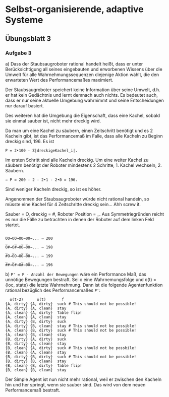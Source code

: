 # Selbst-organisierende, adaptive Systeme

## Übungsblatt 3

### Aufgabe 3
a) Dass der Staubsaugroboter rational handelt heißt, dass er unter Berücksichtigung
all seines eingebauten und erworbenen Wissens über die Umwelt für alle
Wahrnehmungssequenzen diejenige Aktion wählt, die den erwarteten Wert des
Performancemaßes maximiert.

Der Staubsaugroboter speichert keine Information über seine Umwelt, d.h. er hat
kein Gedächtnis und lernt demnach auch nichts. Es bedeutet auch, dass er nur
seine aktuelle Umgebung wahrnimmt und seine Entscheidungen nur darauf basiert.

Des weiteren hat die Umgebung die Eigenschaft, dass eine Kachel, sobald sie
einmal sauber ist, nicht mehr dreckig wird.

Da man um eine Kachel zu säubern, einen Zeitschritt benötigt und es 2 Kacheln
gibt, ist das Performancemaß im Falle, dass alle Kacheln zu Beginn dreckig
sind, 196. Es ist

    P = 2•100 - Σ|dreckigeKachel_i|.

Im ersten Schritt sind alle
Kacheln dreckig. Um eine weiter Kachel zu säubern benötigt der Roboter
mindestens 2 Schritte, 1. Kachel wechseln, 2. Säubern.

    ⇒ P = 200 - 2 - 2•1 - 2•0 = 196.

Sind weniger Kacheln dreckig, so ist es höher.

Angenommen der Staubsaugroboter würde nicht rational handeln, so müsste eine
Kachel für 4 Zeitschritte dreckig sein... Ahh screw it.

Sauber = O, dreckig = #, Roboter Position = _.
Aus Symmetriegründen reicht es nur die Fälle zu betrachten in denen der Roboter
auf dem linken Feld startet.

    _   _ _   _
    OO→OO→OO→00→... ⇒ 200
    _   _  _ _
    O#→O#→OO→00→... ⇒ 198
    _  _   _ _ 
    #O→OO→OO→00→... ⇒ 199
    _  _   _  _
    ##→O#→O#→00→... ⇒ 196

b) `P' = P - Anzahl der Bewegungen` wäre ein Performance Maß, das unnötige
Bewegungen bestraft. Sei ο eine Wahrnemungsfolge und ο(t) = {loc, state} die
letzte Wahrnehmung. Dann ist die folgende Agentenfunktion rational bezüglich
des Performancemaßes `P'`:

      ο(t-2)      ο(t)       f
    {A, dirty} {A, dirty}  suck # This should not be possible!
    {A, dirty} {A, clean}  stay
    {A, clean} {A, dirty}  Table flip!
    {A, clean} {A, clean}  stay
    {A, dirty} {B, dirty}  suck
    {A, dirty} {B, clean}  stay # This should not be possible!
    {A, clean} {B, dirty}  suck # This should not be possible!
    {A, clean} {B, clean}  stay
    {B, dirty} {A, dirty}  suck
    {B, dirty} {A, clean}  stay
    {B, clean} {A, dirty}  suck # This should not be possbile!
    {B, clean} {A, clean}  stay
    {B, dirty} {B, dirty}  suck # This should not be possible!
    {B, dirty} {B, clean}  stay
    {B, clean} {B, dirty}  Table flip!
    {B, clean} {B, clean}  stay

Der Simple Agent ist nun nicht mehr rational, weil er zwischen den Kacheln hin
und her springt, wenn sie sauber sind. Das wird von dem neuen Performancemaß
bestraft.
